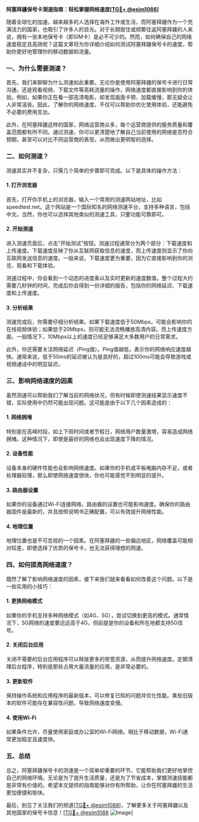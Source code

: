 **阿塞拜疆保号卡测速指南：轻松掌握网络速度[[TG💪+ @esim1088](https://t.me/s/esim1088)]**

随着全球化的加速，越来越多的人选择在海外工作或生活，而阿塞拜疆作为一个充满活力的国家，也吸引了许多人的目光。对于长期居住或频繁往返阿塞拜疆的人来说，拥有一张本地保号卡（即SIM卡）是必不可少的。然而，如何确保自己的网络速度稳定且高效呢？这篇文章将为你详细介绍如何测试阿塞拜疆保号卡的速度，帮助你更好地管理你的移动数据和流量。

### 一、为什么需要测速？

首先，我们来聊聊为什么测速如此重要。无论你是使用阿塞拜疆的保号卡进行日常沟通，还是观看视频、下载文件等高耗流量的操作，网络速度都直接影响到你的体验。例如，如果你正在看一部高清电影，却发现画面卡顿、加载缓慢，那无疑会让人非常沮丧。因此，了解你的网络速度，不仅可以帮助你优化使用体验，还能避免不必要的费用支出。

此外，在阿塞拜疆这样的国家，网络运营商众多，每个运营商提供的服务质量和覆盖范围都有所不同。通过测速，你可以更清楚地了解自己当前使用的网络是否符合预期，甚至可以对比不同运营商的表现，从而做出更明智的选择。

### 二、如何测速？

测速其实并不复杂，只需几个简单的步骤即可完成。以下是具体的操作方法：

#### 1. 打开浏览器

首先，打开你手机上的浏览器，输入一个常用的测速网站地址，比如speedtest.net。这个网站是一个国际知名的网络测速平台，支持多种语言，包括中文。当然，你也可以选择其他类似的测速工具，只要功能可靠即可。

#### 2. 开始测速

进入测速页面后，点击“开始测试”按钮。测速过程通常分为两个部分：下载速度和上传速度。下载速度反映了你从互联网获取信息的速度，而上传速度则显示了你向互联网发送信息的速度。一般来说，下载速度更为重要，因为它直接影响到你的浏览、观看和下载体验。

测速过程中，你会看到一个动态的进度条以及实时更新的速度数值。整个过程大约需要几秒钟的时间，完成后你会得到一份详细的报告，包括你的网络延迟、下载速度和上传速度。

#### 3. 分析结果

测速完成后，你需要仔细分析结果。如果下载速度低于50Mbps，可能会影响你的在线视频体验；如果低于20Mbps，则可能无法流畅播放高清内容。而上传速度方面，一般情况下，10Mbps以上的速度已经足够满足大多数用户的日常需求。

此外，你还需要关注网络延迟（Ping值）。Ping值越低，表示你的网络响应速度越快。通常来说，低于50ms的延迟被认为是良好的，超过100ms可能会导致游戏或视频通话中的明显延迟。

### 三、影响网络速度的因素

虽然测速可以帮助我们了解当前的网络状况，但有时候即使测速结果显示速度不错，实际使用中仍然可能出现问题。这可能是由于以下几个因素造成的：

#### 1. 网络拥堵

特别是在高峰时段，如上下班时间或者节假日，网络用户数量激增，容易造成网络拥堵。这种情况下，即使是最好的网络也会出现速度下降的情况。

#### 2. 设备性能

设备本身的硬件性能也会影响网络速度。如果你的手机或平板电脑内存不足，或者处理器较慢，那么即使网络速度很快，你也可能感觉不到明显的提升。

#### 3. 路由器设置

如果你的设备通过Wi-Fi连接网络，路由器的设置也可能影响速度。确保你的路由器固件是最新的，并且按照说明书正确配置，可以有效提升网络性能。

#### 4. 地理位置

地理位置也是不可忽视的一个因素。在阿塞拜疆的一些偏远地区，网络覆盖可能相对较差，即使选择了优质的保号卡，也无法获得理想的网速。

### 四、如何提高网络速度？

既然了解了影响网络速度的因素，接下来我们就来看看如何改善这个问题。以下是一些实用的小技巧：

#### 1. 更换网络模式

如果你的手机支持多种网络模式（如4G、5G），尝试切换到更高的模式。通常情况下，5G网络的速度要远远高于4G，但前提是你的设备和所在地都支持5G信号。

#### 2. 关闭后台应用

关闭不需要的后台应用程序可以释放更多的带宽资源，从而提升网络速度。定期清理后台程序，特别是那些占用大量流量的应用，是非常必要的。

#### 3. 更新软件

保持操作系统和应用程序的最新版本，可以修复已知的问题并优化性能。某些旧版本的软件可能存在兼容性问题，导致网络速度变慢。

#### 4. 使用Wi-Fi

如果条件允许，尽量使用家庭或办公室的Wi-Fi网络。相比于移动数据，Wi-Fi通常更加稳定且速度快。

### 五、总结

总之，阿塞拜疆保号卡的测速是一个简单却重要的环节，它能帮助我们更好地掌控自己的网络环境。无论是为了提升生活质量，还是为了节省成本，掌握测速技能都是非常有价值的。希望本文提供的指南能够对你有所帮助，让你在阿塞拜疆的生活更加便捷和愉快。

最后，别忘了关注我们的频道[[TG💪+ @esim1088](https://t.me/s/esim1088)]，了解更多关于阿塞拜疆以及其他国家的保号卡信息！[[TG💪+ @esim1088](https://t.me/s/esim1088) ![Image](https://i.postimg.cc/4NQfJmqS/Snipaste-2025-05-13-00-14-12.png)]